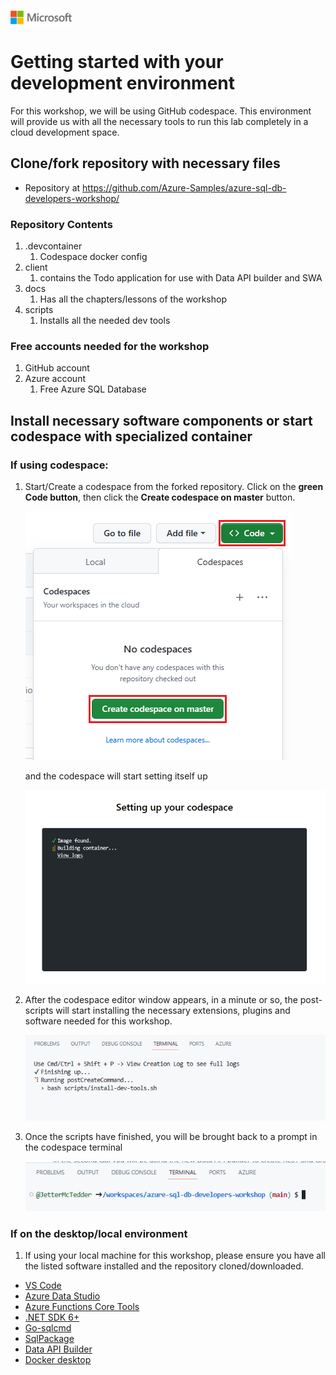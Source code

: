 ![A picture of the Microsoft Logo](./media/graphics/microsoftlogo.png)

# Getting started with your development environment

For this workshop, we will be using GitHub codespace. This environment will provide us with all the necessary tools to run this lab completely in a cloud development space.

## Clone/fork repository with necessary files

* Repository at https://github.com/Azure-Samples/azure-sql-db-developers-workshop/

### Repository Contents

1. .devcontainer
    1. Codespace docker config
1. client
    1. contains the Todo application for use with Data API builder and SWA
1. docs
    1. Has all the chapters/lessons of the workshop
1. scripts
    1. Installs all the needed dev tools

### Free accounts needed for the workshop

1. GitHub account
1. Azure account
    1. Free Azure SQL Database

## Install necessary software components or start codespace with specialized container

### If using codespace:

1. Start/Create a codespace from the forked repository. Click on the **green Code button**, then click the **Create codespace on master** button.

    ![A picture of clicking on the green Code button, then clicking the Create codespace on master button](./media/ch1/start1.png)

    and the codespace will start setting itself up

    ![A picture of the codespace setting up](./media/ch1/start2.png)

1. After the codespace editor window appears, in a minute or so, the post-scripts will start installing the necessary extensions, plugins and software needed for this workshop.

    ![A picture of the post create scripts running](./media/ch1/start3.png)

1. Once the scripts have finished, you will be brought back to a prompt in the codespace terminal

    ![A picture of a prompt in the codespace terminal](./media/ch1/start4.png)

### If on the desktop/local environment

1. If using your local machine for this workshop, please ensure you have all the listed software installed and the repository cloned/downloaded.

* [VS Code](https://code.visualstudio.com/)
* [Azure Data Studio](https://learn.microsoft.com/sql/azure-data-studio/download-azure-data-studio)
* [Azure Functions Core Tools](https://learn.microsoft.com/azure/azure-functions/functions-run-local?tabs=v4%2Cwindows%2Ccsharp%2Cportal%2Cbash#install-the-azure-functions-core-tools)
* [.NET SDK 6+](https://dotnet.microsoft.com/download/dotnet/7.0)
* [Go-sqlcmd](https://github.com/microsoft/go-sqlcmd)
* [SqlPackage](https://learn.microsoft.com/sql/tools/sqlpackage/sqlpackage-download)
* [Data API Builder](https://github.com/Azure/data-api-builder)
* [Docker desktop](https://www.docker.com/products/docker-desktop/)
